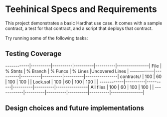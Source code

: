 # Teehinical Specs and Requirements

This project demonstrates a basic Hardhat use case. It comes with a sample contract, a test for that contract, and a script that deploys that contract.

Try running some of the following tasks:

## Testing Coverage

------------|----------|----------|----------|----------|----------------|
File        |  % Stmts | % Branch |  % Funcs |  % Lines |Uncovered Lines |
------------|----------|----------|----------|----------|----------------|
 contracts/ |      100 |       60 |      100 |      100 |                |
  Lock.sol  |      100 |       60 |      100 |      100 |                |
------------|----------|----------|----------|----------|----------------|
All files   |      100 |       60 |      100 |      100 |                |
------------|----------|----------|----------|----------|----------------|

## Design choices and future implementations
